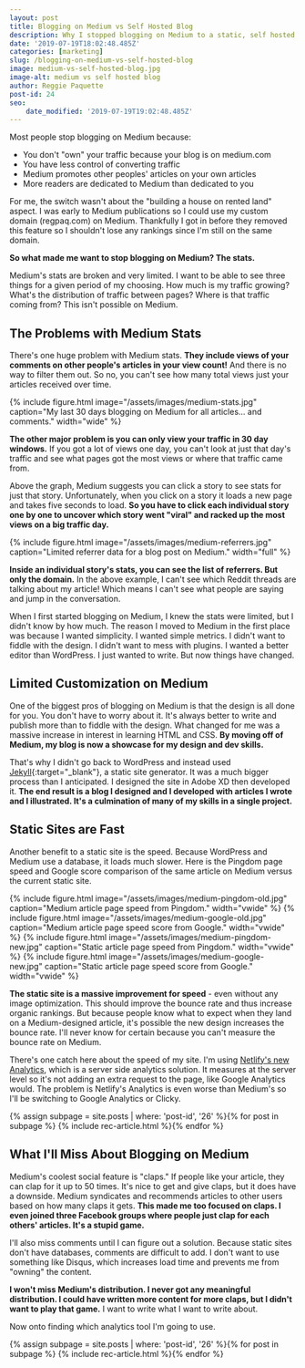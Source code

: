 ```yaml
---
layout: post
title: Blogging on Medium vs Self Hosted Blog
description: Why I stopped blogging on Medium to a static, self hosted blog.
date: '2019-07-19T18:02:48.485Z'
categories: [marketing]
slug: /blogging-on-medium-vs-self-hosted-blog
image: medium-vs-self-hosted-blog.jpg
image-alt: medium vs self hosted blog
author: Reggie Paquette
post-id: 24
seo:
    date_modified: '2019-07-19T19:02:48.485Z'
---
```


Most people stop blogging on Medium because:

*   You don't "own" your traffic because your blog is on medium.com
*   You have less control of converting traffic
*   Medium promotes other peoples' articles on your own articles
*   More readers are dedicated to Medium than dedicated to you

For me, the switch wasn't about the "building a house on rented land" aspect. I was early to Medium publications so I could use my custom domain (regpaq.com) on Medium. Thankfully I got in before they removed this feature so I shouldn't lose any rankings since I'm still on the same domain.

**So what made me want to stop blogging on Medium? The stats.**

Medium's stats are broken and very limited. I want to be able to see three things for a given period of my choosing. How much is my traffic growing? What's the distribution of traffic between pages? Where is that traffic coming from? This isn't possible on Medium.

## The Problems with Medium Stats

There's one huge problem with Medium stats. **They include views of your comments on other people's articles in your view count!** And there is no way to filter them out. So no, you can't see how many total views just your articles received over time.

{% include figure.html image="/assets/images/medium-stats.jpg" caption="My last 30 days blogging on Medium for all articles... and comments." width="wide" %}

**The other major problem is you can only view your traffic in 30 day windows.** If you got a lot of views one day, you can't look at just that day's traffic and see what pages got the most views or where that traffic came from.

Above the graph, Medium suggests you can click a story to see stats for just that story. Unfortunately, when you click on a story it loads a new page and takes five seconds to load. **So you have to click each individual story one by one to uncover which story went "viral" and racked up the most views on a big traffic day.**

{% include figure.html image="/assets/images/medium-referrers.jpg" caption="Limited referrer data for a blog post on Medium." width="full" %}

**Inside an individual story's stats, you can see the list of referrers. But only the domain.** In the above example, I can't see which Reddit threads are talking about my article! Which means I can't see what people are saying and jump in the conversation.

When I first started blogging on Medium, I knew the stats were limited, but I didn't know by how much. The reason I moved to Medium in the first place was because I wanted simplicity. I wanted simple metrics. I didn't want to fiddle with the design. I didn't want to mess with plugins. I wanted a better editor than WordPress. I just wanted to write. But now things have changed.

## Limited Customization on Medium

One of the biggest pros of blogging on Medium is that the design is all done for you. You don't have to worry about it. It's always better to write and publish more than to fiddle with the design. What changed for me was a massive increase in interest in learning HTML and CSS. **By moving off of Medium, my blog is now a showcase for my design and dev skills.**

That's why I didn't go back to WordPress and instead used [Jekyll](https://jekyllrb.com/){:target="_blank"}, a static site generator. It was a much bigger process than I anticipated. I designed the site in Adobe XD then developed it. **The end result is a blog I designed and I developed with articles I wrote and I illustrated. It's a culmination of many of my skills in a single project.**

## Static Sites are Fast

Another benefit to a static site is the speed. Because WordPress and Medium use a database, it loads much slower. Here is the Pingdom page speed and Google score comparison of the same article on Medium versus the current static site.

{% include figure.html image="/assets/images/medium-pingdom-old.jpg" caption="Medium article page speed from Pingdom." width="vwide" %}
{% include figure.html image="/assets/images/medium-google-old.jpg" caption="Medium article page speed score from Google." width="vwide" %}
{% include figure.html image="/assets/images/medium-pingdom-new.jpg" caption="Static article page speed from Pingdom." width="vwide" %}
{% include figure.html image="/assets/images/medium-google-new.jpg" caption="Static article page speed score from Google." width="vwide" %}

**The static site is a massive improvement for speed** - even without any image optimization. This should improve the bounce rate and thus increase organic rankings. But because people know what to expect when they land on a Medium-designed article, it's possible the new design increases the bounce rate. I'll never know for certain because you can't measure the bounce rate on Medium. 

There's one catch here about the speed of my site. I'm using [Netlify's new Analytics](/netlify-analytics-review), which is a server side analytics solution. It measures at the server level so it's not adding an extra request to the page, like Google Analytics would. The problem is Netlify's Analytics is even worse than Medium's so I'll be switching to Google Analytics or Clicky.

{% assign subpage = site.posts | where: 'post-id', '26' %}{% for post in subpage %} {% include rec-article.html %}{% endfor %}

## What I'll Miss About Blogging on Medium

Medium's coolest social feature is "claps." If people like your article, they can clap for it up to 50 times. It's nice to get and give claps, but it does have a downside. Medium syndicates and recommends articles to other users based on how many claps it gets. **This made me too focused on claps. I even joined three Facebook groups where people just clap for each others' articles. It's a stupid game.**

I'll also miss comments until I can figure out a solution. Because static sites don't have databases, comments are difficult to add. I don't want to use something like Disqus, which increases load time and prevents me from "owning" the content.

**I won't miss Medium's distribution. I never got any meaningful distribution. I could have written more content for more claps, but I didn't want to play that game.** I want to write what I want to write about.

Now onto finding which analytics tool I'm going to use.

{% assign subpage = site.posts | where: 'post-id', '26' %}{% for post in subpage %} {% include rec-article.html %}{% endfor %}
